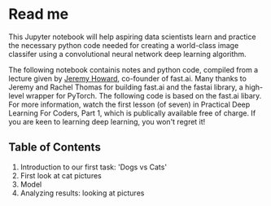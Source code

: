 # Read me
This Jupyter notebook will help aspiring data scientists learn and practice the necessary python code needed for creating a world-class image classifer using a convolutional neural network deep learning algorithm.

The following notebook containis notes and python code, compiled from a lecture given by [Jeremy Howard](http://www.fast.ai/about/#jeremy), co-founder of fast.ai. Many thanks to Jeremy and Rachel Thomas for building fast.ai and the fastai library, a high-level wrapper for PyTorch. The following code is based on the fast.ai libary. For more information, watch the first lesson (of seven) in Practical Deep Learning For Coders, Part 1, which is publically available free of charge. If you are keen to learning deep learning, you won't regret it!

## Table of Contents
1. Introduction to our first task: 'Dogs vs Cats'
1. First look at cat pictures
1. Model
1. Analyzing results: looking at pictures
